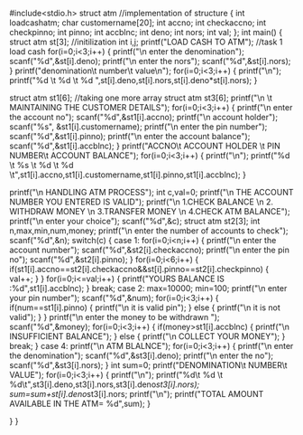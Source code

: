 #include<stdio.h>
struct atm //implementation of structure
{
 int loadcashatm;
 char customername[20];
 int accno;
 int checkaccno;
 int checkpinno;
 int pinno;
 int accblnc;
 int deno;
 int nors;
 int val;
};
int main()
{
 struct atm st[3]; //initilization
 int i,j;
 printf("LOAD CASH TO ATM"); //task 1 load cash
 for(i=0;i<3;i++)
 {
 printf("\n enter the denomination");
 scanf("%d",&st[i].deno);
 printf("\n enter the nors");
 scanf("%d",&st[i].nors);
 }
 printf("denomination\t number\t value\n");
 for(i=0;i<3;i++)
 {
 printf("\n");
 printf("%d \t %d \t %d ",st[i].deno,st[i].nors,st[i].deno*st[i].nors);
 }

 struct atm st1[6]; //taking one more array
 struct atm st3[6];
 printf("\n \t MAINTAINING THE CUSTOMER DETAILS");
 for(i=0;i<3;i++)
 {
 printf("\n enter the account no");
 scanf("%d",&st1[i].accno);
 printf("\n account holder");
 scanf("%s", &st1[i].customername);
 printf("\n enter the pin number");
 scanf("%d",&st1[i].pinno);
 printf("\n enter the account balance");
 scanf("%d",&st1[i].accblnc);
 }
 printf("ACCNO\t ACCOUNT HOLDER \t PIN NUMBER\t ACCOUNT BALANCE");
 for(i=0;i<3;i++)
 {
 printf("\n");
 printf("%d \t %s \t %d \t %d \t",st1[i].accno,st1[i].customername,st1[i].pinno,st1[i].accblnc);
 }

 printf("\n HANDLING ATM PROCESS");
 int c,val=0;
 printf("\n THE ACCOUNT NUMBER YOU ENTERED IS VALID");
 printf("\n 1.CHECK BALANCE \n 2. WITHDRAW MONEY \n 3.TRANSFER MONEY \n 4.CHECK ATM
BALANCE");
 printf("\n enter your choice");
 scanf("%d",&c);
 struct atm st2[3];
 int n,max,min,num,money;
 printf("\n enter the number of accounts to check");
 scanf("%d",&n);
 switch(c)
 {
 case 1:
 for(i=0;i<n;i++)
 {
 printf("\n enter the account number");
 scanf("%d",&st2[i].checkaccno);
 printf("\n enter the pin no");
 scanf("%d",&st2[i].pinno);
 }
 for(i=0;i<6;i++)
 {
 if(st1[i].accno==st2[i].checkaccno&&st[i].pinno==st2[i].checkpinno)
 {
 val++;
 }
 }
 for(i=0;i<=val;i++)
 {
 printf("YOURS BALANCE IS :%d",st1[i].accblnc);
 }
 break;
 case 2:
 max=10000;
 min=100;
 printf("\n enter your pin number");
 scanf("%d",&num);
 for(i=0;i<3;i++)
 {
 if(num==st1[i].pinno)
 {
 printf("\n it is valid pin");
 }
 else
 {
 printf("\n it is not valid");
 }
 }
 printf("\n enter the money to be withdrawn ");
 scanf("%d",&money);
 for(i=0;i<3;i++)
 {
 if(money>st1[i].accblnc)
 {
 printf("\n INSUFFICIENT BALANCE");
 }
 else
 {
 printf("\n COLLECT YOUR MONEY");
 }
 break;
 }
 case 4:
 printf("\n ATM BLALNCE");
 for(i=0;i<3;i++)
 {
 printf("\n enter the denomination");
 scanf("%d",&st3[i].deno);
 printf("\n enter the no");
 scanf("%d",&st3[i].nors);
 }
 int sum=0;
 printf("DENOMINATION\t NUMBER\t VALUE");
 for(i=0;i<3;i++)
 {
 printf("\n");
 printf("%d\t %d \t %d\t",st3[i].deno,st3[i].nors,st3[i].deno*st3[i].nors);
 sum=sum+st[i].deno*st3[i].nors;
 printf("\n");
 printf("TOTAL AMOUNT AVAILABLE IN THE ATM= %d",sum);
 }

 }
}
